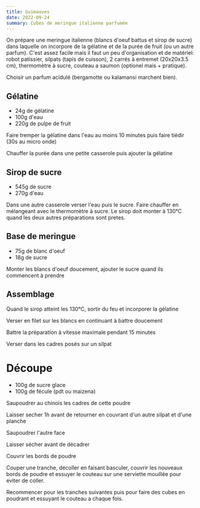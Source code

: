 ```yaml
---
title: Guimauves
date: 2022-09-24
summary: Cubes de meringue italienne parfumée
---
```


On prépare une meringue italienne (blancs d'oeuf battus et sirop de sucre) dans laquelle on incorpore
de la gélatine et de la purée de fruit (ou un autre parfum). C'est assez facile mais il faut un peu
d'organisation et de matériel:
robot patissier, silpats (tapis de cuisson), 2 carrés à entremet (20x20x3.5 cm), 
thermomètre à sucre, couteau a saumon (optionel mais + pratique).

Choisir un parfum acidulé (bergamotte ou kalamansi marchent bien).

## Gélatine

* 24g de gélatine
* 100g d'eau
* 220g de pulpe de fruit


Faire tremper la gélatine dans l'eau au moins 10 minutes puis faire tiédir (30s au micro onde)

Chauffer la purée dans une petite casserole puis ajouter la gélatine


## Sirop de sucre

* 545g de sucre
* 270g d'eau


Dans une autre casserole verser l'eau puis le sucre.
Faire chauffer en mélangeant avec le thermomètre à sucre.
Le sirop doit monter à 130°C quand les deux autres préparations sont pretes.


## Base de meringue

* 75g de blanc d'oeuf
* 18g de sucre


Monter les blancs d'oeuf doucement, ajouter le sucre quand ils commencent à prendre


## Assemblage

Quand le sirop atteint les 130°C, sortir du feu et incorporer la gélatine

Verser en filet sur les blancs en continuant à battre doucement

Battre la préparation à vitesse maximale pendant 15 minutes


Verser dans les cadres posés sur un silpat


# Découpe

* 100g de sucre glace
* 100g de fécule (pdt ou maizena)

Saupoudrer au chinois les cadres de cette poudre

Laisser secher 1h avant de retourner en couvrant d'un autre silpat et d'une planche

Saupoudrer l'autre face

Laisser sécher avant de décadrer

Couvrir les bords de poudre

Couper une tranche, décoller en faisant basculer, couvrir les nouveaux bords de poudre et essuyer le couteau sur une serviette mouillée pour eviter de coller.

Recommencer pour les tranches suivantes puis pour faire des cubes en poudrant et essuyant le couteau a chaque fois.


